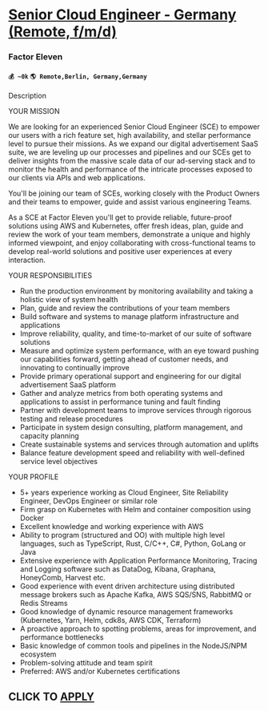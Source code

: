 # [Senior Cloud Engineer - Germany (Remote, f/m/d)](https://www.remotewlb.com/apply/senior-cloud-engineer-germany-remote-f-m-d-81479)  
### Factor Eleven  
#### `💰 ~0k` `🌎 Remote,Berlin, Germany,Germany`  

Description

YOUR MISSION

We are looking for an experienced Senior Cloud Engineer (SCE) to empower our users with a rich feature set, high availability, and stellar performance level to pursue their missions. As we expand our digital advertisement SaaS suite, we are leveling up our processes and pipelines and our SCEs get to deliver insights from the massive scale data of our ad-serving stack and to monitor the health and performance of the intricate processes exposed to our clients via APIs and web applications.  
  
You'll be joining our team of SCEs, working closely with the Product Owners and their teams to empower, guide and assist various engineering Teams.  
  
As a SCE at Factor Eleven you'll get to provide reliable, future-proof solutions using AWS and Kubernetes, offer fresh ideas, plan, guide and review the work of your team members, demonstrate a unique and highly informed viewpoint, and enjoy collaborating with cross-functional teams to develop real-world solutions and positive user experiences at every interaction.  
  
  
YOUR RESPONSIBILITIES  
  

  * Run the production environment by monitoring availability and taking a holistic view of system health
  * Plan, guide and review the contributions of your team members
  * Build software and systems to manage platform infrastructure and applications
  * Improve reliability, quality, and time-to-market of our suite of software solutions
  * Measure and optimize system performance, with an eye toward pushing our capabilities forward, getting ahead of customer needs, and innovating to continually improve
  * Provide primary operational support and engineering for our digital advertisement SaaS platform
  * Gather and analyze metrics from both operating systems and applications to assist in performance tuning and fault finding
  * Partner with development teams to improve services through rigorous testing and release procedures
  * Participate in system design consulting, platform management, and capacity planning
  * Create sustainable systems and services through automation and uplifts
  * Balance feature development speed and reliability with well-defined service level objectives

YOUR PROFILE

  * 5+ years experience working as Cloud Engineer, Site Reliability Engineer, DevOps Engineer or similar role
  * Firm grasp on Kubernetes with Helm and container composition using Docker
  * Excellent knowledge and working experience with AWS
  * Ability to program (structured and OO) with multiple high level languages, such as TypeScript, Rust, C/C++, C#, Python, GoLang or Java
  * Extensive experience with Application Performance Monitoring, Tracing and Logging software such as DataDog, Kibana, Graphana, HoneyComb, Harvest etc.
  * Good experience with event driven architecture using distributed message brokers such as Apache Kafka, AWS SQS/SNS, RabbitMQ or Redis Streams
  * Good knowledge of dynamic resource management frameworks (Kubernetes, Yarn, Helm, cdk8s, AWS CDK, Terraform)
  * A proactive approach to spotting problems, areas for improvement, and performance bottlenecks
  * Basic knowledge of common tools and pipelines in the NodeJS/NPM ecosystem
  * Problem-solving attitude and team spirit
  * Preferred: AWS and/or Kubernetes certifications

  
## CLICK TO [APPLY](https://www.remotewlb.com/apply/senior-cloud-engineer-germany-remote-f-m-d-81479)

